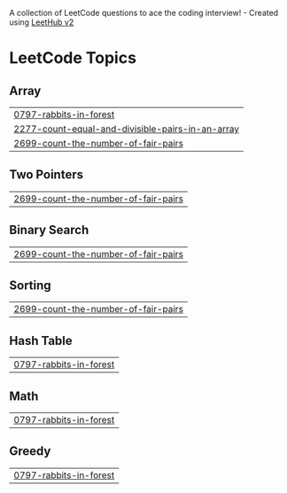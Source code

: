 A collection of LeetCode questions to ace the coding interview! - Created using [LeetHub v2](https://github.com/arunbhardwaj/LeetHub-2.0)
<!---LeetCode Topics Start-->
# LeetCode Topics
## Array
|  |
| ------- |
| [0797-rabbits-in-forest](https://github.com/bhavyajain-prog/Coding-problems/tree/master/0797-rabbits-in-forest) |
| [2277-count-equal-and-divisible-pairs-in-an-array](https://github.com/bhavyajain-prog/Coding-problems/tree/master/2277-count-equal-and-divisible-pairs-in-an-array) |
| [2699-count-the-number-of-fair-pairs](https://github.com/bhavyajain-prog/Coding-problems/tree/master/2699-count-the-number-of-fair-pairs) |
## Two Pointers
|  |
| ------- |
| [2699-count-the-number-of-fair-pairs](https://github.com/bhavyajain-prog/Coding-problems/tree/master/2699-count-the-number-of-fair-pairs) |
## Binary Search
|  |
| ------- |
| [2699-count-the-number-of-fair-pairs](https://github.com/bhavyajain-prog/Coding-problems/tree/master/2699-count-the-number-of-fair-pairs) |
## Sorting
|  |
| ------- |
| [2699-count-the-number-of-fair-pairs](https://github.com/bhavyajain-prog/Coding-problems/tree/master/2699-count-the-number-of-fair-pairs) |
## Hash Table
|  |
| ------- |
| [0797-rabbits-in-forest](https://github.com/bhavyajain-prog/Coding-problems/tree/master/0797-rabbits-in-forest) |
## Math
|  |
| ------- |
| [0797-rabbits-in-forest](https://github.com/bhavyajain-prog/Coding-problems/tree/master/0797-rabbits-in-forest) |
## Greedy
|  |
| ------- |
| [0797-rabbits-in-forest](https://github.com/bhavyajain-prog/Coding-problems/tree/master/0797-rabbits-in-forest) |
<!---LeetCode Topics End-->